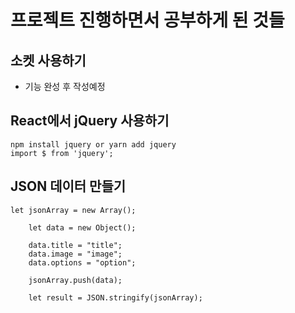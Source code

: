 # 프로젝트 진행하면서 공부하게 된 것들



## 소켓 사용하기
- 기능 완성 후 작성예정

## React에서 jQuery 사용하기
```
npm install jquery or yarn add jquery
import $ from 'jquery';
```

## JSON 데이터 만들기
```
let jsonArray = new Array();

    let data = new Object();

    data.title = "title";
    data.image = "image";
    data.options = "option";

    jsonArray.push(data);

    let result = JSON.stringify(jsonArray);
```
